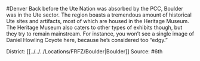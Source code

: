 #Denver 
Back before the Ute Nation was absorbed by the PCC, Boulder was in the Ute sector. The region boasts a tremendous amount of historical Ute sites and artifacts, most of which are housed in the Heritage Museum. The Heritage Museum also caters to other types of exhibits though, but they try to remain mainstream. For instance, you won’t see a single image of Daniel Howling Coyote here, because he’s considered too “edgy.”

District: [[../../../Locations/FRFZ/Boulder|Boulder]]
Source: #6th